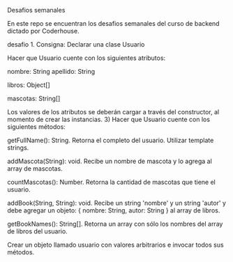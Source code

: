 Desafios semanales

En este repo se encuentran los desafios semanales del curso de backend dictado por Coderhouse.

desafio 1.
Consigna:
Declarar una clase Usuario

Hacer que Usuario cuente con los siguientes atributos:

nombre: String
apellido: String

libros: Object[]

mascotas: String[]

Los valores de los atributos se deberán cargar a través del constructor, al momento de crear las instancias. 3) Hacer que Usuario cuente con los siguientes métodos:

getFullName(): String. Retorna el completo del usuario. Utilizar template strings.

addMascota(String): void. Recibe un nombre de mascota y lo agrega al array de mascotas.

countMascotas(): Number. Retorna la cantidad de mascotas que tiene el usuario.

addBook(String, String): void. Recibe un string 'nombre' y un string 'autor' y debe agregar un objeto: { nombre: String, autor: String } al array de libros.

getBookNames(): String[]. Retorna un array con sólo los nombres del array de libros del usuario.

Crear un objeto llamado usuario con valores arbitrarios e invocar todos sus métodos.
